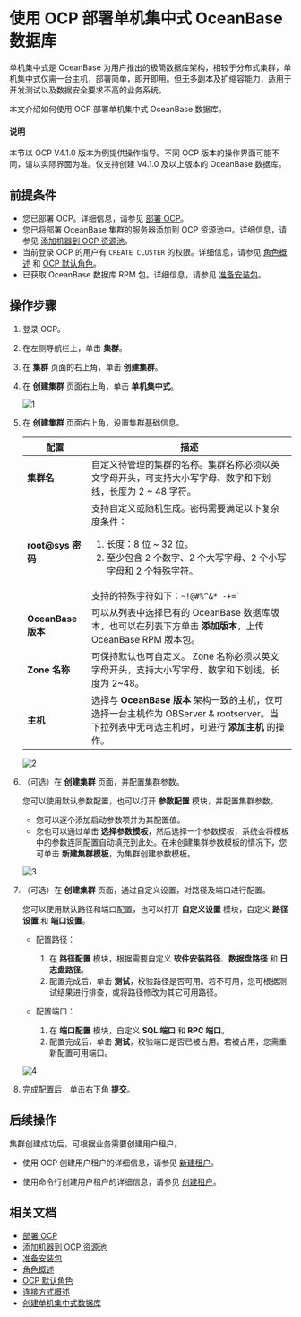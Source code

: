 # 使用 OCP 部署单机集中式 OceanBase 数据库

单机集中式是 OceanBase 为用户推出的极简数据库架构，相较于分布式集群，单机集中式仅需一台主机，部署简单，即开即用。但无多副本及扩缩容能力，适用于开发测试以及数据安全要求不高的业务系统。

本文介绍如何使用 OCP 部署单机集中式 OceanBase 数据库。

<main id="notice" type='explain'>
   <h4>说明</h4>
   <p>本节以 OCP V4.1.0 版本为例提供操作指导。不同 OCP 版本的操作界面可能不同，请以实际界面为准。仅支持创建 V4.1.0 及以上版本的 OceanBase 数据库。</p>
</main>

## 前提条件

* 您已部署 OCP。详细信息，请参见 [部署 OCP](../200.deploy-ocp-use-oat/400.deploy-ocp.md)。
* 您已将部署 OceanBase 集群的服务器添加到 OCP 资源池中。详细信息，请参见 [添加机器到 OCP 资源池](../300.deploy-oceanbase-cluster-use-ocp/100.add-observer-machine-to-the-ocp-resource-pool.md)。
* 当前登录 OCP 的用户有 `CREATE CLUSTER` 的权限。详细信息，请参见 [角色概述](https://www.oceanbase.com/docs/enterprise-oceanbase-ocp-cn-10000000001541995) 和 [OCP 默认角色](https://www.oceanbase.com/docs/enterprise-oceanbase-ocp-cn-10000000001541990)。
* 已获取 OceanBase 数据库 RPM 包。详细信息，请参见 [准备安装包](../../200.preparations-before-deploy/300.prepare-installation-packages.md)。

## 操作步骤

1. 登录 OCP。

2. 在左侧导航栏上，单击 **集群**。

3. 在 **集群** 页面的右上角，单击 **创建集群**。

4. 在 **创建集群** 页面右上角，单击 **单机集中式**。

   ![1](https://obbusiness-private.oss-cn-shanghai.aliyuncs.com/doc/img/observer-enterprise/V4.1.0/4.deploy/3.deploy-oceanbase-database-enterprise/4.deploy-ob/2%E5%8D%95%E6%9C%BA%E9%9B%86%E4%B8%AD%E5%BC%8F-%E4%B8%AD%E6%96%87.png)

5. 在 **创建集群** 页面右上角，设置集群基础信息。

   |    **配置**       |     **描述**    |
   |-------------------|-----------------|
   | **集群名**     | 自定义待管理的集群的名称。集群名称必须以英文字母开头，可支持大小写字母、数字和下划线，长度为 2 \~ 48 字符。|
   | **root@sys 密码** | 支持自定义或随机生成。密码需要满足以下复杂度条件：</br> <ol><li>长度：8 位 \~ 32 位。</li><li>至少包含 2 个数字、2 个大写字母、2 个小写字母和 2 个特殊字符。</li></ol>  </br>支持的特殊字符如下：<code>~!@#%^&*_-+=`|(){}[]:;',.?/</code> </br>此外，您可以单击 **复制密码**，将自定义或随机生成的密码复制到剪贴板。 |
   | **OceanBase 版本** | 可以从列表中选择已有的 OceanBase 数据库版本，也可以在列表下方单击 **添加版本**，上传 OceanBase RPM 版本包。     |
   | **Zone 名称** | 可保持默认也可自定义。 Zone 名称必须以英文字母开头，支持大小写字母、数字和下划线，长度为 2~48。|
   | **主机** | 选择与 **OceanBase 版本** 架构一致的主机，仅可选择一台主机作为 OBServer & rootserver。当下拉列表中无可选主机时，可进行 **添加主机** 的操作。|

   ![2](https://obbusiness-private.oss-cn-shanghai.aliyuncs.com/doc/img/observer-enterprise/V4.1.0/4.deploy/3.deploy-oceanbase-database-enterprise/4.deploy-ob/3%E5%9F%BA%E6%9C%AC%E8%AE%BE%E7%BD%AE-%E5%8D%95%E6%9C%BA-%E4%B8%AD%E6%96%87.png)

6. （可选）在 **创建集群** 页面，并配置集群参数。

   您可以使用默认参数配置，也可以打开 **参数配置** 模块，并配置集群参数。

   * 您可以逐个添加启动参数项并为其配置值。
   * 您也可以通过单击 **选择参数模板**，然后选择一个参数模板，系统会将模板中的参数连同配置自动填充到此处。在未创建集群参数模板的情况下，您可单击 **新建集群模板**，为集群创建参数模板。

   ![3](https://obbusiness-private.oss-cn-shanghai.aliyuncs.com/doc/img/observer-enterprise/V4.1.0/4.deploy/3.deploy-oceanbase-database-enterprise/4.deploy-ob/4%E5%8F%82%E6%95%B0%E8%AE%BE%E7%BD%AE-%E5%8D%95%E6%9C%BA-%E4%B8%AD%E6%96%87.png)

7. （可选）在 **创建集群** 页面，通过自定义设置，对路径及端口进行配置。

   您可以使用默认路径和端口配置，也可以打开 **自定义设置** 模块，自定义 **路径设置** 和 **端口设置**。

   * 配置路径：

     1. 在 **路径配置** 模块，根据需要自定义 **软件安装路径**、**数据盘路径** 和 **日志盘路径**。
     2. 配置完成后，单击 **测试**，校验路径是否可用。若不可用，您可根据测试结果进行排查，或将路径修改为其它可用路径。

   * 配置端口：

     1. 在 **端口配置** 模块，自定义 **SQL 端口** 和 **RPC 端口**。
     2. 配置完成后，单击 **测试**，校验端口是否已被占用。若被占用，您需重新配置可用端口。

   ![4](https://obbusiness-private.oss-cn-shanghai.aliyuncs.com/doc/img/observer-enterprise/V4.1.0/4.deploy/3.deploy-oceanbase-database-enterprise/4.deploy-ob/5%E8%87%AA%E5%AE%9A%E4%B9%89%E8%AE%BE%E7%BD%AE-%E5%8D%95%E6%9C%BA-%E4%B8%AD%E6%96%87.png)

8. 完成配置后，单击右下角 **提交**。

## 后续操作

集群创建成功后，可根据业务需要创建用户租户。

* 使用 OCP 创建用户租户的详细信息，请参见 [新建租户](https://www.oceanbase.com/docs/enterprise-oceanbase-ocp-cn-10000000002099525)。

* 使用命令行创建用户租户的详细信息，请参见 [创建租户](../../../../600.manage/200.tenant-management/600.common-tenant-operations/200.manage-create-tenant.md)。

## 相关文档

* [部署 OCP](../200.deploy-ocp-use-oat/400.deploy-ocp.md)
* [添加机器到 OCP 资源池](../300.deploy-oceanbase-cluster-use-ocp/100.add-observer-machine-to-the-ocp-resource-pool.md)
* [准备安装包](../../200.preparations-before-deploy/300.prepare-installation-packages.md)
* [角色概述](https://www.oceanbase.com/docs/enterprise-oceanbase-ocp-cn-10000000001541995)
* [OCP 默认角色](https://www.oceanbase.com/docs/enterprise-oceanbase-ocp-cn-10000000001541990)
* [连接方式概述](../../../../300.develop/100.application-development-of-mysql-mode/100.database-connection-with-client-of-mysql-mode/100.connection-methods-overview-of-mysql-mode.md)
* [创建单机集中式数据库](https://www.oceanbase.com/docs/enterprise-oceanbase-ocp-cn-10000000002099464)
